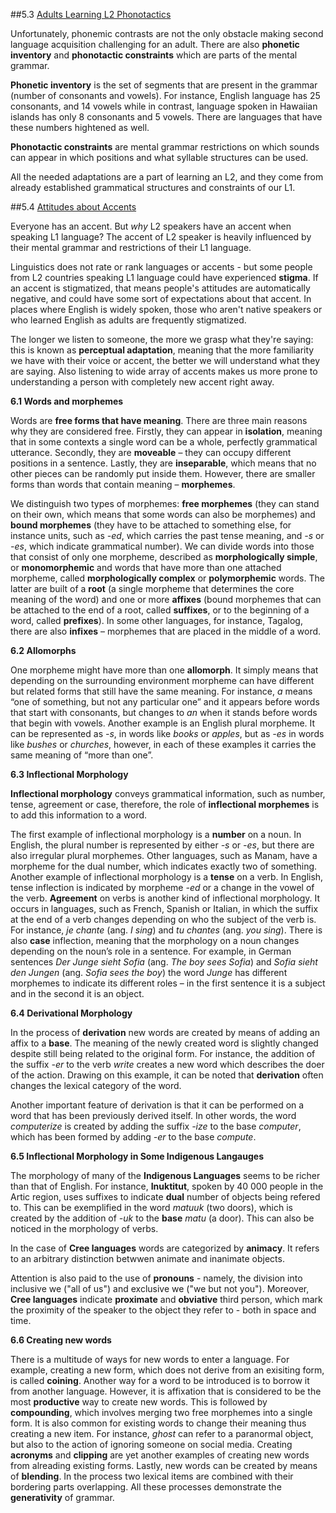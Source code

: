 ##5.3 [Adults Learning L2 Phonotactics](https://ecampusontario.pressbooks.pub/essentialsoflinguistics/chapter/5-3-adults-learning-l2-phonotactics/)

Unfortunately, phonemic contrasts are not the only obstacle making second language acquisition challenging for an adult. There are also **phonetic inventory** and **phonotactic constraints** which are parts of the mental grammar. 

**Phonetic inventory** is the set of segments that are present in the grammar (number of consonants and vowels). For instance, English language has 25 consonants, and 14 vowels while in contrast, language spoken in Hawaiian islands has only 8 consonants and 5 vowels. There are languages that have these numbers hightened as well. 

**Phonotactic constraints** are mental grammar restrictions on which sounds can appear in which positions and what syllable structures can be used. 

All the needed adaptations are a part of learning an L2, and they come from already established grammatical structures and constraints of our L1.  

##5.4 [Attitudes about Accents](https://ecampusontario.pressbooks.pub/essentialsoflinguistics/chapter/5-3-attitudes-about-accents/)

Everyone has an accent. But *why* L2 speakers have an accent when speaking L1 language? The accent of L2 speaker is heavily influenced by their mental grammar and restrictions of their L1 language. 

Linguistics does not rate or rank languages or accents - but some people from L2 countries speaking L1 language could have experienced **stigma**. If an accent is stigmatized, that means people's attitudes are automatically negative, and could have some sort of expectations about that accent. In places where English is widely spoken, those who aren't native speakers or who learned English as adults are frequently stigmatized.

The longer we listen to someone, the more we grasp what they're saying: this is known as **perceptual adaptation**, meaning that the more familiarity we have with their voice or accent, the better we will understand what they are saying. Also listening to wide array of accents makes us more prone to understanding a person with completely new accent right away.

**6.1 Words and morphemes**

Words are **free forms that have meaning**. There are three main reasons why they are considered free. Firstly, they can appear in **isolation**, meaning that in some contexts a single word can be a whole, perfectly grammatical utterance. Secondly, they are **moveable** – they can occupy different positions in a sentence. Lastly, they are **inseparable**, which means that no other pieces can be randomly put inside them. However, there are smaller forms than words that contain meaning – **morphemes**.

We distinguish two types of morphemes: **free morphemes** (they can stand on their own, which means that some words can also be morphemes) and **bound morphemes** (they have to be attached to something else, for instance units, such as _-ed_, which carries the past tense meaning, and _-s_ or _-es_, which indicate grammatical number). We can divide words into those that consist of only one morpheme, described as **morphologically simple**, or **monomorphemic** and words that have more than one attached morpheme, called **morphologically complex** or **polymorphemic** words. The latter are built of a **root** (a single morpheme that determines the core meaning of the word) and one or more **affixes** (bound morphemes that can be attached to the end of a root, called **suffixes**, or to the beginning of a word, called **prefixes**). In some other languages, for instance, Tagalog, there are also **infixes** – morphemes that are placed in the middle of a word.

**6.2 Allomorphs**

One morpheme might have more than one **allomorph**. It simply means that depending on the surrounding environment morpheme can have different but related forms that still have the same meaning. For instance, _a_ means “one of something, but not any particular one” and it appears before words that start with consonants, but changes to _an_ when it stands before words that begin with vowels. Another example is an English plural morpheme. It can be represented as _-s_, in words like _books_ or _apples_, but as _-es_ in words like _bushes_ or _churches_, however, in each of these examples it carries the same meaning of “more than one”.

**6.3 Inflectional Morphology**

**Inflectional morphology** conveys grammatical information, such as number, tense, agreement or case, therefore, the role of **inflectional morphemes** is to add this information to a word.

The first example of inflectional morphology is a **number** on a noun. In English, the plural number is represented by either _-s_ or _-es_, but there are also irregular plural morphemes. Other languages, such as Manam, have a morpheme for the dual number, which indicates exactly two of something. Another example of inflectional morphology is a **tense** on a verb. In English, tense inflection is indicated by morpheme _-ed_ or a change in the vowel of the verb. **Agreement** on verbs is another kind of inflectional morphology. It occurs in languages, such as French, Spanish or Italian, in which the suffix at the end of a verb changes depending on who the subject of the verb is. For instance, _je chante_ (ang. _I sing_) and _tu chantes_ (ang. _you sing_). There is also **case** inflection, meaning that the morphology on a noun changes depending on the noun’s role in a sentence. For example, in German sentences _Der Junge sieht Sofia_ (ang. _The boy sees Sofia_) and _Sofia sieht den Jungen_ (ang. _Sofia sees the boy_) the word _Junge_ has different morphemes to indicate its different roles – in the first sentence it is a subject and in the second it is an object.

**6.4 Derivational Morphology**

In the process of **derivation** new words are created by means of adding an affix to a **base**. The meaning of the newly created word is slightly changed despite still being related to the original form. For instance, the addition of the suffix _-er_ to the verb _write_ creates a new word which describes the doer of the action. Drawing on this example, it can be noted that **derivation** often changes the lexical category of the word.

Another important feature of derivation is that it can be performed on a word that has been previously derived itself. In other words, the word _computerize_ is created by adding the suffix _-ize_ to the base _computer_, which has been formed by adding _-er_ to the base _compute_.

**6.5 Inflectional Morphology in Some Indigenous Langauges**

The morphology of many of the **Indigenous Languages** seems to be richer than that of English. For instance, **Inuktitut**, spoken by 40 000 people in the Artic region, uses suffixes to indicate **dual** number of objects being refered to. This can be exemplified in the word _matuuk_ (two doors), which is created by the addition of _-uk_ to the **base** _matu_ (a door). This can also be noticed in the morphology of verbs.

In the case of **Cree languages** words are categorized by **animacy**. It refers to an arbitrary distinction betwwen animate and inanimate objects.

Attention is also paid to the use of **pronouns** - namely, the division into inclusive we ("all of us") and exclusive we ("we but not you"). Moreover, **Cree languages** indicate **proximate** and **obviative** third person, which mark the proximity of the speaker to the object they refer to - both in space and time.

**6.6 Creating new words**

There is a multitude of ways for new words to enter a language. For example, creating a new form, which does not derive from an exisiting form, is called **coining**. Another way for a word to be introduced is to borrow it from another language. However, it is affixation that is considered to be the most **productive** way to create new words. This is followed by **compounding**, which involves merging two free morphemes into a single form. It is also common for existing words to change their meaning thus creating a new item. For instance, _ghost_ can refer to a paranormal object, but also to the action of ignoring someone on social media. Creating **acronyms** and **clipping** are yet another examples of creating new words from alreading existing forms. Lastly, new words can be created by means of **blending**. In the process two lexical items are combined with their bordering parts overlapping. All these processes demonstrate the **generativity** of grammar.